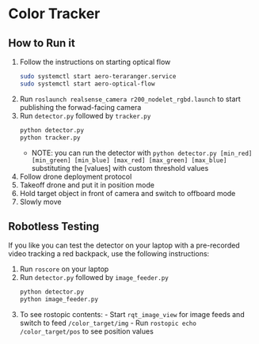 # Color Tracker


## How to Run it
  1. Follow the instructions on starting optical flow
     ```bash
     sudo systemctl start aero-teraranger.service
     sudo systemctl start aero-optical-flow
     ```
  2. Run `roslaunch realsense_camera r200_nodelet_rgbd.launch` to start publishing the forwad-facing camera
  3. Run `detector.py` followed by `tracker.py`
     ```bash
     python detector.py
     python tracker.py
     ```
     - NOTE: you can run the detector with `python detector.py [min_red] [min_green] [min_blue] [max_red] [max_green] [max_blue]` substituting the [values] with custom threshold values
  4. Follow drone deployment protocol
  5. Takeoff drone and put it in position mode
  5. Hold target object in front of camera and switch to offboard mode
  6. Slowly move

## Robotless Testing
If you like you can test the detector on your laptop with a pre-recorded video tracking a red backpack, use the following instructions:
  1. Run `roscore` on your laptop
  2. Run `detector.py` followed by `image_feeder.py`
     ```bash
     python detector.py
     python image_feeder.py
     ```
  3. To see rostopic contents:
    - Start `rqt_image_view` for image feeds and switch to feed `/color_target/img`
    - Run `rostopic echo /color_target/pos` to see position values
